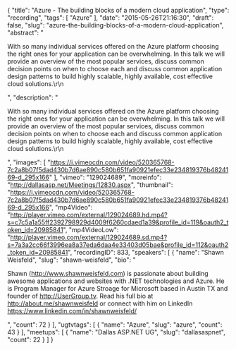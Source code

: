 {
  "title": "Azure - The building blocks of a modern cloud application",
  "type": "recording",
  "tags": [
    "Azure"
  ],
  "date": "2015-05-26T21:16:30",
  "draft": false,
  "slug": "azure-the-building-blocks-of-a-modern-cloud-application",
  "abstract": "<p>With so many individual services offered on the Azure platform choosing the right ones for your application can be overwhelming. In this talk we will provide an overview of the most popular services, discuss common decision points on when to choose each and discuss common application design patterns to build highly scalable, highly available, cost effective cloud solutions.\r\n</p>",
  "description": "<p>With so many individual services offered on the Azure platform choosing the right ones for your application can be overwhelming. In this talk we will provide an overview of the most popular services, discuss common decision points on when to choose each and discuss common application design patterns to build highly scalable, highly available, cost effective cloud solutions.\r\n</p>",
  "images": [
    "https://i.vimeocdn.com/video/520365768-7c2a8b07f5dad430b7d6ae890c580b651fa90921efec33e234819376b4824169-d_295x166"
  ],
  "vimeo": "129024689",
  "moreinfo": "http://dallasasp.net/Meetings/12830.aspx",
  "thumbnail": "https://i.vimeocdn.com/video/520365768-7c2a8b07f5dad430b7d6ae890c580b651fa90921efec33e234819376b4824169-d_295x166",
  "mp4Video": "http://player.vimeo.com/external/129024689.hd.mp4?s=c7c5a1a55ff2392798929d4009f6260cdaed1a39&profile_id=119&oauth2_token_id=20985841",
  "mp4VideoLow": "http://player.vimeo.com/external/129024689.sd.mp4?s=7a3a2cc66f3996ea8a37eda6daa4e33403d05bae&profile_id=112&oauth2_token_id=20985841",
  "recordingID": 833,
  "speakers": [
    {
      "name": "Shawn Weisfeld",
      "slug": "shawn-weisfeld",
      "bio": "<p>Shawn (http://www.shawnweisfeld.com) is passionate about building awesome applications and websites with .NET technologies and Azure. He is Program Manager for Azure Stroage for Microsoft based in Austin TX and founder of http://UserGroup.tv. Read his full bio at http://about.me/shawnweisfeld or connect with him on LinkedIn https://www.linkedin.com/in/shawnweisfeld/</p>",
      "count": 72
    }
  ],
  "ugtvtags": [
    {
      "name": "Azure",
      "slug": "azure",
      "count": 43
    }
  ],
  "meetups": [
    {
      "name": "Dallas ASP.NET UG",
      "slug": "dallasaspnet",
      "count": 22
    }
  ]
}